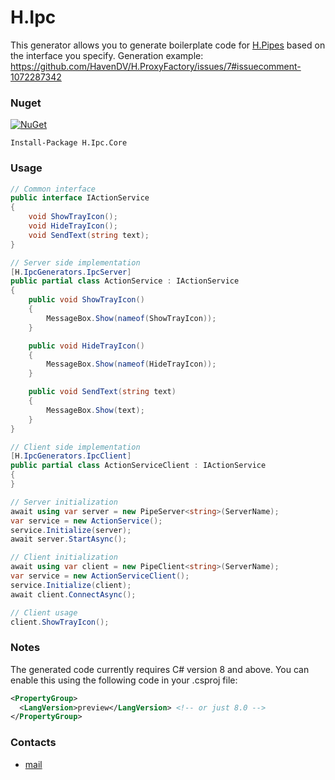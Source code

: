 # H.Ipc
This generator allows you to generate boilerplate code for [H.Pipes](https://github.com/HavenDV/H.Pipes) based on the interface you specify.
Generation example: https://github.com/HavenDV/H.ProxyFactory/issues/7#issuecomment-1072287342

### Nuget
[![NuGet](https://img.shields.io/nuget/dt/H.Ipc.svg?style=flat-square&label=H.Ipc)](https://www.nuget.org/packages/H.Ipc/)
```
Install-Package H.Ipc.Core
```

### Usage
```cs
// Common interface
public interface IActionService
{
    void ShowTrayIcon();
    void HideTrayIcon();
    void SendText(string text);
}

// Server side implementation
[H.IpcGenerators.IpcServer]
public partial class ActionService : IActionService
{
    public void ShowTrayIcon()
    {
        MessageBox.Show(nameof(ShowTrayIcon));
    }

    public void HideTrayIcon()
    {
        MessageBox.Show(nameof(HideTrayIcon));
    }

    public void SendText(string text)
    {
        MessageBox.Show(text);
    }
}

// Client side implementation
[H.IpcGenerators.IpcClient]
public partial class ActionServiceClient : IActionService
{
}

// Server initialization
await using var server = new PipeServer<string>(ServerName);
var service = new ActionService();
service.Initialize(server);
await server.StartAsync();

// Client initialization
await using var client = new PipeClient<string>(ServerName);
var service = new ActionServiceClient();
service.Initialize(client);
await client.ConnectAsync();

// Client usage
client.ShowTrayIcon();
```

### Notes
The generated code currently requires C# version 8 and above. You can enable this using the following code in your .csproj file:
```xml
<PropertyGroup>
  <LangVersion>preview</LangVersion> <!-- or just 8.0 -->
</PropertyGroup>
```

### Contacts
* [mail](mailto:havendv@gmail.com)
